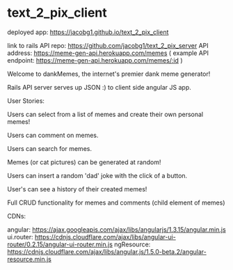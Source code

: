 # text_2_pix_client

deployed app: https://jacobg1.github.io/text_2_pix_client

link to rails API repo: https://github.com/jacobg1/text_2_pix_server
API address: https://meme-gen-api.herokuapp.com/memes
( example API endpoint: https://meme-gen-api.herokuapp.com/memes/:id )


Welcome to dankMemes, the internet's premier dank meme generator!  

Rails API server serves up JSON :) to client side angular JS app.

User Stories:

Users can select from a list of memes and create their own personal memes!

Users can comment on memes.

Users can search for memes.

Memes (or cat pictures) can be generated at random!

Users can insert a random 'dad' joke with the click of a button.

User's can see a history of their created memes!

Full CRUD functionality for memes and comments (child element of memes)

CDNs:

angular: https://ajax.googleapis.com/ajax/libs/angularjs/1.3.15/angular.min.js
ui.router: https://cdnjs.cloudflare.com/ajax/libs/angular-ui-router/0.2.15/angular-ui-router.min.js
ngResource: https://cdnjs.cloudflare.com/ajax/libs/angular.js/1.5.0-beta.2/angular-resource.min.js
